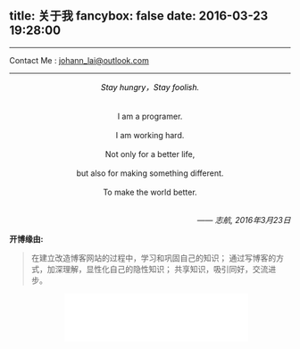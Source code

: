 title: 关于我
fancybox: false
date: 2016-03-23 19:28:00
---

<style type="text/css">
	strong a {
		color: #747474;
	}
	.player {
		text-align: center;
		margin: .5em auto 0;
		width: 100%;
		max-width: 22em;
	}
	.player br {
		display: none;
	}
	.sign {
		text-align: right;
		font-style: italic;
	}
	#ds-recent-visitors {
		margin: 0;
		padding: 0;
	}
	#ds-recent-visitors div img {
		display: inline-block !important;
		width: 56px !important;
		height: 56px !important;
		border-radius: 50%;
		border: 1px solid #ddd;
		padding: 2px;
	}
	.article-entry img:first-child {
		display: block;
	}
	.article-entry span {
		font-family: Arial;
	}
	#ds-hot-posts {
		display: none;
	}
</style>


---

Contact Me <i class="fa fa-envelope-o" aria-hidden="true"></i>: <a href="mailto:johann_lai@outlook.com">johann_lai@outlook.com</a>





---

<center><div class="cursive" style="color: #000; font-style:italic;">Stay hungry，Stay foolish.</div></center><br><br>
<center>I am a programer.</center><br>
<center>I am working hard.</center><br>
<center>Not only for a better life,</center><br>
<center>but also for making something different.</center><br>
<center>To make the world better.</center> <br>

<p class="sign" style="text-align: right;"><span>——</span> 志航, 2016年3月23日</p>


**开博缘由:**
> 在建立改造博客网站的过程中，学习和巩固自己的知识；
> 通过写博客的方式，加深理解，显性化自己的隐性知识；
> 共享知识，吸引同好，交流进步。





<div class="player">
<iframe frameborder="no" border="0" marginwidth="0" marginheight="0" width=330 height=86 src="//music.163.com/outchain/player?type=2&id=139774&auto=1&height=66"></iframe>
</div>

<ul class="ds-recent-visitors" data-num-items="30" data-avatar-size="56"></ul>
